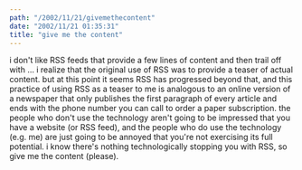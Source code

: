 ```yaml
---
path: "/2002/11/21/givemethecontent" 
date: "2002/11/21 01:35:31" 
title: "give me the content" 
---
```

<p>i don't like RSS feeds that provide a few lines of content and then trail off with ... i realize that the original use of RSS was to provide a teaser of actual content. but at this point it seems RSS has progressed beyond that, and this practice of using RSS as a teaser to me is analogous to an online version of a newspaper that only publishes the first paragraph of every article and ends with the phone number you can call to order a paper subscription. the people who don't use the technology aren't going to be impressed that you have a website (or RSS feed), and the people who do use the technology (e.g. me) are just going to be annoyed that you're not exercising its full potential. i know there's nothing technologically stopping you with RSS, so give me the content (please).</p>